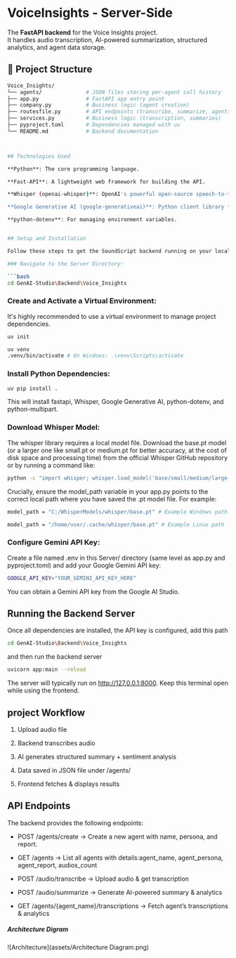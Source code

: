 
# VoiceInsights - Server-Side 

The **FastAPI backend** for the Voice Insights project.  
It handles audio transcription, AI-powered summarization, structured analytics, and agent data storage.


## 📂 Project Structure
```bash
Voice_Insights/
└── agents/              # JSON files storing per-agent call history 
├── app.py               # FastAPI app entry point
├── company.py           # Business logic (agent creation)
├── routesfile.py        # API endpoints (transcribe, summarize, agents)
├── services.py          # Business logic (transcription, summaries)
├── pyproject.toml       # Dependencies managed with uv
└── README.md            # Backend documentation



## Technologies Used

**Python**: The core programming language.

**Fast-API**: A lightweight web framework for building the API.

**Whisper (openai-whisper)**: OpenAI's powerful open-source speech-to-text model for robust transcription.

**Google Generative AI (google-generativeai)**: Python client library for interacting with Google's Gemini models.

**python-dotenv**: For managing environment variables.


## Setup and Installation

Follow these steps to get the SoundScript backend running on your local machine.

### Navigate to the Server Directory:

```bash
cd GenAI-Studio\Backend\Voice_Insights
```

### Create and Activate a Virtual Environment:

It's highly recommended to use a virtual environment to manage project dependencies.

```bash
uv init

uv venv
.venv/bin/activate # On Windows: .\venv\Scripts\activate
```

### Install Python Dependencies:

```bash
uv pip install .
```
This will install fastapi, Whisper, Google Generative AI, python-dotenv, and python-multipart.

### Download Whisper Model:

The whisper library requires a local model file. Download the base.pt model (or a larger one like small.pt or medium.pt for better accuracy, at the cost of disk space and processing time) from the official Whisper GitHub repository or by running a command like:


```bash
python -c "import whisper; whisper.load_model('base/small/medium/large-v3')"
```

Crucially, ensure the model_path variable in your app.py points to the correct local path where you have saved the .pt model file. For example:

```bash
model_path = "C:/WhisperModels/whisper/base.pt" # Example Windows path

model_path = "/home/user/.cache/whisper/base.pt" # Example Linux path
```

### Configure Gemini API Key:

Create a file named .env in this Server/ directory (same level as app.py and pyproject.toml) and add your Google Gemini API key:

```bash
GOOGLE_API_KEY="YOUR_GEMINI_API_KEY_HERE"
```

You can obtain a Gemini API key from the Google AI Studio.


## Running the Backend Server

Once all dependencies are installed, the API key is configured, add this path

```bash
cd GenAI-Studio\Backend\Voice_Insights
```

and then run the backend server

```bash
uvicorn app:main --reload
```

The server will typically run on http://127.0.0.1:8000. Keep this terminal open while using the frontend.


## project Workflow #########

1. Upload audio file

2. Backend transcribes audio

3. AI generates structured summary + sentiment analysis

4. Data saved in JSON file under /agents/

5. Frontend fetches & displays results

## API Endpoints

The backend provides the following endpoints:

* POST /agents/create → Create a new agent with name, persona, and report.

* GET /agents → List all agents with details:agent_name, agent_persona, agent_report, audios_count

* POST /audio/transcribe → Upload audio & get transcription

* POST /audio/summarize → Generate AI-powered summary & analytics

* GET /agents/{agent_name}/transcriptions → Fetch agent’s transcriptions & analytics

##### Architecture Digram ####

![Architecture](assets/Architecture Diagram.png)